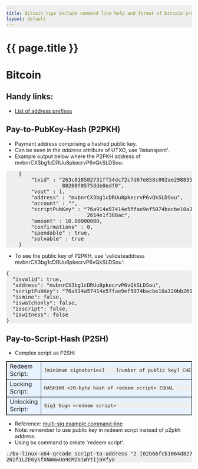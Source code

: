 ```yaml
---
title: Bitcoin tips include command line help and format of bitcoin protocol
layout: default
---
```


{{ page.title }}
================
<head>
<style>
table, th, td {
    border: 1px solid black;
    border-collapse: collapse;
    margin: 5px 0;
    text-align: left;
    vertical-align: top;
}
th { background-color: #99ccff; }
tr { background-color: #e6f2ff; }
pre {
    background: #eee !important;
    display: block;
    font-family: monospace;
    white-space: pre;
    margin: 1em 0;
}
</style>
</head>


# Bitcoin

## Handy links:

* [List of address prefixes](https://en.bitcoin.it/wiki/List_of_address_prefixes)

## Pay-to-PubKey-Hash (P2PKH)

* Payment address comprising a hashed public key.
* Can be seen in the *address* attribute of UTXO, use 'listunspent'.
* Example output below where the P2PKH address of mvbnrCX3bg1cDRUu8pkecrvP6vQkSLDSou:

<pre>
    {
        "txid" : "263c018582731ff54dc72c7d67e858c002ae298835501d\
                  80200f05753de0edf0",
        "vout" : 1,
        "address" : "mvbnrCX3bg1cDRUu8pkecrvP6vQkSLDSou",
        "account" : "",
        "scriptPubKey" : "76a914a57414e5ffae9ef5074bacbe10a320bb\
                          2614e1f388ac",
        "amount" : 10.00000000,
        "confirmations" : 0,
        "spendable" : true,
        "solvable" : true
    }
</pre>

* To see the public key of P2PKH, use 'validateaddress mvbnrCX3bg1cDRUu8pkecrvP6vQkSLDSou':

<pre>
{
  "isvalid": true,
  "address": "mvbnrCX3bg1cDRUu8pkecrvP6vQkSLDSou",
  "scriptPubKey": "76a914a57414e5ffae9ef5074bacbe10a320bb2614e1f388ac",
  "ismine": false,
  "iswatchonly": false,
  "isscript": false,
  "iswitness": false
}
</pre>

## Pay-to-Script-Hash (P2SH)

* Complex script as P2SH:

<table border="1">
<tr>
<td>Redeem Script:</td>
<td> 
<pre>
[minimum signatories] <public key #1> <public key #2> <public key #n> [number of public key] CHECKMULTISIG
</pre>
</td>
</tr>
<tr>
<td>Locking Script:</td>
<td><pre>
HASH160 <20-byte hash of redeem script> EQUAL
</pre>
</td>
</tr>
<tr>
<td>Unlocking Script:</td> 
<td>
<pre>
Sig1 Sign &lt;redeem script&gt; 
</code></pre>
</td>
</tr>
</table>

* Reference: [multi-sig example command-line](https://bitcoin.org/en/developer-examples#p2sh-multisig)
* Note: remember to use public key in redeem script instead of p2pkh address.
* Using bx command to create 'redeem script':

<pre>
./bx-linux-x64-qrcode script-to-address "2 [02b66fcb1064d827094685264aaa90d0126861688932eafbd1d1a4ba149de3308b] [025cab5e31095551582630f168280a38eb3a62b0b3e230b20f8807fc5463ccca3c] [021098babedb3408e9ac2984adcf2a8e4c48e56a785065893f76d0fa0ff507f010] 3 checkmultisig"
2N1f1LZE6ySfXNWmwUo9CMZoiWYtijaVfyo
</pre>
